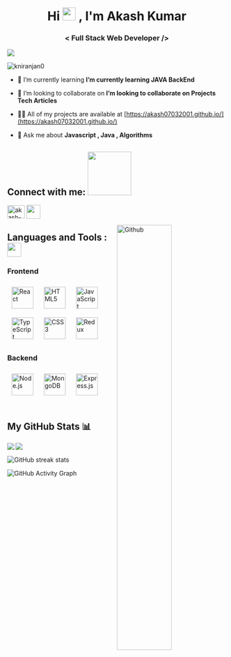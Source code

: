 <h1 align="center">Hi <img src="https://user-images.githubusercontent.com/39955420/147578264-bae0526c-028a-49d2-8af8-d08bb4edbd2a.gif" height="30" width="30">
, I'm Akash Kumar</h1>
<h3 align="center">< Full Stack Web Developer /></h3>

<img src="https://user-images.githubusercontent.com/39955420/147578199-56632b69-b3e8-4d9f-97e2-f046a1c2cba0.gif" align="center"  />

<p align="left"> <img src="https://komarev.com/ghpvc/?username=kniranjan0&label=Profile%20views&color=0e75b6&style=flat" alt="kniranjan0" /> </p>

- 🌱 I’m currently learning **I’m currently learning JAVA BackEnd**

- 👯 I’m looking to collaborate on **I’m looking to collaborate on Projects Tech Articles**

- 👨‍💻 All of my projects are available at [https://akash07032001.github.io/](https://akash07032001.github.io/)

- 💬 Ask me about **Javascript , Java , Algorithms**

<h2 align="left">Connect with me: <img src='https://raw.githubusercontent.com/ShahriarShafin/ShahriarShafin/main/Assets/handshake.gif' width="100px"></h2>
<p align="left">

<a href="https://www.linkedin.com/in/akash-kumar-3b8989236/" target="blank"><img align="center" src="https://raw.githubusercontent.com/rahuldkjain/github-profile-readme-generator/master/src/images/icons/Social/linked-in-alt.svg" alt="akash-kumar-3b8989236" height="30" width="40" /></a>
<a href = 'https://github.com/Akash07032001'> <img width = '32px' align= 'center' src="https://raw.githubusercontent.com/rahulbanerjee26/githubAboutMeGenerator/main/icons/github.svg"/></a> 

</p>
<img width="50%" align="right" alt="Github" src="https://i.pinimg.com/originals/fd/a7/c0/fda7c018db9a09ff0ed234957e9b25b9.gif" />
<h2 align="left">Languages and Tools :  <img src = "https://media2.giphy.com/media/QssGEmpkyEOhBCb7e1/giphy.gif?cid=ecf05e47a0n3gi1bfqntqmob8g9aid1oyj2wr3ds3mg700bl&rid=giphy.gif" width = 32px></h2>

### Frontend  
<div >  
<a href="https://reactjs.org/" target="_blank"><img style="margin: 10px" src="https://profilinator.rishav.dev/skills-assets/react-original-wordmark.svg" alt="React" height="50" /></a>  
<a href="https://en.wikipedia.org/wiki/HTML5" target="_blank"><img style="margin: 10px" src="https://profilinator.rishav.dev/skills-assets/html5-original-wordmark.svg" alt="HTML5" height="50" /></a>  
<a href="https://www.javascript.com/" target="_blank"><img style="margin: 10px" src="https://profilinator.rishav.dev/skills-assets/javascript-original.svg" alt="JavaScript" height="50" /></a>  
<a href="https://www.typescriptlang.org/" target="_blank"><img style="margin: 10px" src="https://profilinator.rishav.dev/skills-assets/typescript-original.svg" alt="TypeScript" height="50" /></a>  
<a href="https://www.w3schools.com/css/" target="_blank"><img style="margin: 10px" src="https://profilinator.rishav.dev/skills-assets/css3-original-wordmark.svg" alt="CSS3" height="50" /></a>  
<a href="https://redux.js.org/" target="_blank"><img style="margin: 10px" src="https://profilinator.rishav.dev/skills-assets/redux-original.svg" alt="Redux" height="50" /></a>  
</div>

</td><td valign="top" width="33%">

### Backend  
<div>  
<a href="https://nodejs.org/" target="_blank"><img style="margin: 10px" src="https://profilinator.rishav.dev/skills-assets/nodejs-original-wordmark.svg" alt="Node.js" height="50" /></a>  
<a href="https://www.mongodb.com/" target="_blank"><img style="margin: 10px" src="https://profilinator.rishav.dev/skills-assets/mongodb-original-wordmark.svg" alt="MongoDB" height="50" /></a>  
<a href="https://expressjs.com/" target="_blank"><img style="margin: 10px" src="https://profilinator.rishav.dev/skills-assets/express-original-wordmark.svg" alt="Express.js" height="50" /></a>  
</div>
<br>


## My GitHub Stats 📊

<a href="https://github.com/kniranjan0">
  <img align="center" src="https://github-readme-stats.vercel.app/api/top-langs/?username=kniranjan0" />
</a>
<a href="https://github.com/kniranjan0">
  <img align="left" src="https://github-readme-stats.vercel.app/api?username=kniranjan0&count_private=true&show_icons=true&theme=radical" />
</a>

 
![GitHub streak stats](https://github-readme-streak-stats.herokuapp.com/?user=kniranjan0)

![GitHub Activity Graph](https://activity-graph.herokuapp.com/graph?username=kniranjan0)
